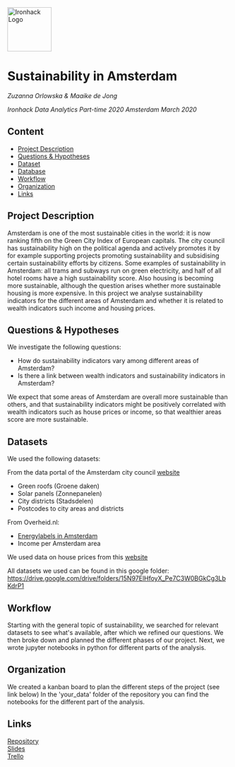 <img src="https://bit.ly/2VnXWr2" alt="Ironhack Logo" width="100"/>

# Sustainability in Amsterdam
*Zuzanna Orlowska & Maaike de Jong*

*Ironhack Data Analytics Part-time 2020 Amsterdam*
*March 2020*

## Content
- [Project Description](#project-description)
- [Questions & Hypotheses](#questions-hypotheses)
- [Dataset](#dataset)
- [Database](#database)
- [Workflow](#workflow)
- [Organization](#organization)
- [Links](#links)


## Project Description
Amsterdam is one of the most sustainable cities in the world: it is now ranking fifth on the Green City Index of European
capitals. The city council has sustainability high on the political agenda and actively promotes it by for example supporting projects promoting sustainability and subsidising certain sustainability efforts by citizens. Some examples of sustainability in Amsterdam: all trams and subways run on green electricity, and half of all hotel rooms have a high sustainability score. Also housing is becoming more sustainable, although the question arises whether more sustainable housing is more expensive. In this project we analyse sustainability indicators for the different areas of Amsterdam and whether it is related to wealth indicators such income and housing prices. 

## Questions & Hypotheses
We investigate the following questions: 
- How do sustainability indicators vary among different areas of Amsterdam?
- Is there a link between wealth indicators and sustainability indicators in Amsterdam?

We expect that some areas of Amsterdam are overall more sustainable than others, and that sustainability indicators might be positively correlated with wealth indicators such as house prices or income, so that wealthier areas score are more sustainable. 

## Datasets
We used the following datasets:

From the data portal of the Amsterdam city council [website](https://maps.amsterdam.nl/open_geodata/)
  * Green roofs (Groene daken)
  * Solar panels (Zonnepanelen)
  * City districts (Stadsdelen)
  * Postcodes to city areas and districts

From Overheid.nl:
 * [Energylabels in Amsterdam](https://data.overheid.nl/dataset/dc1c9286-fba7-4fd7-b55f-1a3f8cb3101e)
 * Income per Amsterdam area

We used data on house prices from this [website](https://financieel.infonu.nl/geld/173129-huizenmarkt-van-amsterdam-prijzen-per-stadsdeel-en-per-m.html#amsterdam-centrum-oa-grachtengordel-en-jordaan)

All datasets we used can be found in this google folder: https://drive.google.com/drive/folders/15N97ElHfoyX_Pe7C3W0BGkCg3LbKdrP1

## Workflow
Starting with the general topic of sustainability, we searched for relevant datasets to see what's available, after which we refined our questions. We then broke down and planned the different phases of our project. Next, we wrote jupyter notebooks in python for different parts of the analysis. 

## Organization
We created a kanban board to plan the different steps of the project (see link below)
In the 'your_data' folder of the repository you can find the notebooks for the different part of the analysis.  

## Links
[Repository](https://github.com/maaikedj/Ironhack-dataptams2020-project2)  
[Slides](https://drive.google.com/drive/u/0/folders/1bB72SK67NKxcn1xclgVhOQtNvV0HfvWr)  
[Trello](https://trello.com/b/tLpx4ZUU/project-2)  
